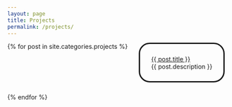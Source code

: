 ```yaml
---
layout: page
title: Projects
permalink: /projects/
---
```


<container style="display: flex; flex-wrap: wrap; gap: 25px;">
{% for post in site.categories.projects %}
    <div style="padding: 5%; border-style: solid; border-radius: 25px;"><a href="{{ post.url }}">{{ post.title }}</a><br>{{ post.description }}</div>
{% endfor %}
</container>